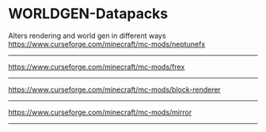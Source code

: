 # WORLDGEN-Datapacks
Alters rendering and world gen in different ways  
https://www.curseforge.com/minecraft/mc-mods/neptunefx
____________________________________________________________
https://www.curseforge.com/minecraft/mc-mods/frex
____________________________________________________________
https://www.curseforge.com/minecraft/mc-mods/block-renderer
____________________________________________________________
https://www.curseforge.com/minecraft/mc-mods/mirror
____________________________________________________________
